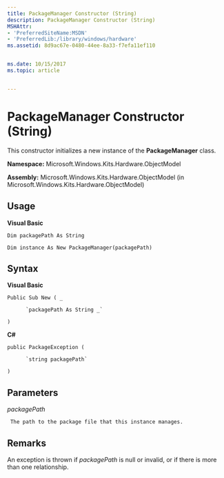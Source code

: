 ```yaml
---
title: PackageManager Constructor (String)
description: PackageManager Constructor (String)
MSHAttr:
- 'PreferredSiteName:MSDN'
- 'PreferredLib:/library/windows/hardware'
ms.assetid: 8d9ac67e-0480-44ee-8a33-f7efa11ef110


ms.date: 10/15/2017
ms.topic: article


---
```


# PackageManager Constructor (String)


This constructor initializes a new instance of the **PackageManager** class.

**Namespace:** Microsoft.Windows.Kits.Hardware.ObjectModel

**Assembly:** Microsoft.Windows.Kits.Hardware.ObjectModel (in Microsoft.Windows.Kits.Hardware.ObjectModel)

## <span id="Usage"></span><span id="usage"></span><span id="USAGE"></span>Usage


**Visual Basic**

`Dim packagePath As String`

`Dim instance As New PackageManager(packagePath)`

## <span id="Syntax"></span><span id="syntax"></span><span id="SYNTAX"></span>Syntax


**Visual Basic**

`Public Sub New ( _`

          `packagePath As String _`

`)`

**C#**

`public PackageException (`

          `string packagePath`

`)`

## <span id="Parameters"></span><span id="parameters"></span><span id="PARAMETERS"></span>Parameters


*packagePath*

     The path to the package file that this instance manages.

## <span id="Remarks"></span><span id="remarks"></span><span id="REMARKS"></span>Remarks


An exception is thrown if *packagePath* is null or invalid, or if there is more than one relationship.

 

 






